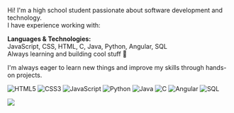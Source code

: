 
Hi! I'm a high school student passionate about software development and technology.  
I have experience working with:

**Languages & Technologies:**  
JavaScript, CSS, HTML, C, Java, Python, Angular, SQL  
Always learning and building cool stuff 🚀

I'm always eager to learn new things and improve my skills through hands-on projects.

![HTML5](https://img.shields.io/badge/HTML5-E34F26?logo=html5&logoColor=white)
![CSS3](https://img.shields.io/badge/CSS3-1572B6?logo=css3&logoColor=white)
![JavaScript](https://img.shields.io/badge/JavaScript-F7DF1E?logo=javascript&logoColor=black)
![Python](https://img.shields.io/badge/Python-3776AB?logo=python&logoColor=white)
![Java](https://img.shields.io/badge/Java-007396?logo=java&logoColor=white)
![C](https://img.shields.io/badge/C-00599C?logo=c&logoColor=white)
![Angular](https://img.shields.io/badge/Angular-DD0031?logo=angular&logoColor=white)
![SQL](https://img.shields.io/badge/SQL-336791?logo=postgresql&logoColor=white)



<img src="https://skillicons.dev/icons?i=js,html,css,git,github" />
